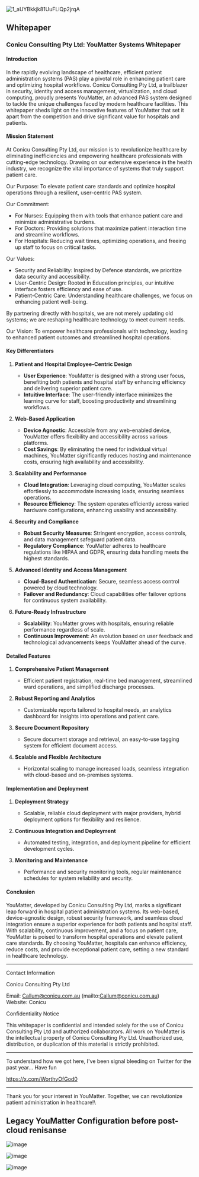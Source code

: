 
![1_aUYBkkjk81UuFLiQp2jrqA](https://github.com/user-attachments/assets/79bf2f26-7de3-44c7-ae9a-3de439f7a96b)

## Whitepaper

### Conicu Consulting Pty Ltd: YouMatter Systems Whitepaper 

#### Introduction

In the rapidly evolving landscape of healthcare, efficient patient administration systems (PAS) play a pivotal role in enhancing patient care and optimizing hospital workflows. Conicu Consulting Pty Ltd, a trailblazer in security, identity and access management, virtualization, and cloud computing, proudly presents YouMatter, an advanced PAS system designed to tackle the unique challenges faced by modern healthcare facilities. This whitepaper sheds light on the innovative features of YouMatter that set it apart from the competition and drive significant value for hospitals and patients.

#### Mission Statement

At Conicu Consulting Pty Ltd, our mission is to revolutionize healthcare by eliminating inefficiencies and empowering healthcare professionals with cutting-edge technology. Drawing on our extensive experience in the health industry, we recognize the vital importance of systems that truly support patient care.

Our Purpose: To elevate patient care standards and optimize hospital operations through a resilient, user-centric PAS system.

Our Commitment:

- For Nurses: Equipping them with tools that enhance patient care and minimize administrative burdens.
- For Doctors: Providing solutions that maximize patient interaction time and streamline workflows.
- For Hospitals: Reducing wait times, optimizing operations, and freeing up staff to focus on critical tasks.

Our Values:

- Security and Reliability: Inspired by Defence standards, we prioritize data security and accessibility.
- User-Centric Design: Rooted in Education principles, our intuitive interface fosters efficiency and ease of use.
- Patient-Centric Care: Understanding healthcare challenges, we focus on enhancing patient well-being.

By partnering directly with hospitals, we are not merely updating old systems; we are reshaping healthcare technology to meet current needs.

Our Vision: To empower healthcare professionals with technology, leading to enhanced patient outcomes and streamlined hospital operations.

#### Key Differentiators

1. **Patient and Hospital Employee-Centric Design**
   - **User Experience**: YouMatter is designed with a strong user focus, benefiting both patients and hospital staff by enhancing efficiency and delivering superior patient care.
   - **Intuitive Interface**: The user-friendly interface minimizes the learning curve for staff, boosting productivity and streamlining workflows.

2. **Web-Based Application**
   - **Device Agnostic**: Accessible from any web-enabled device, YouMatter offers flexibility and accessibility across various platforms.
   - **Cost Savings**: By eliminating the need for individual virtual machines, YouMatter significantly reduces hosting and maintenance costs, ensuring high availability and accessibility.

3. **Scalability and Performance**
   - **Cloud Integration**: Leveraging cloud computing, YouMatter scales effortlessly to accommodate increasing loads, ensuring seamless operations.
   - **Resource Efficiency**: The system operates efficiently across varied hardware configurations, enhancing usability and accessibility.

4. **Security and Compliance**
   - **Robust Security Measures**: Stringent encryption, access controls, and data management safeguard patient data.
   - **Regulatory Compliance**: YouMatter adheres to healthcare regulations like HIPAA and GDPR, ensuring data handling meets the highest standards.

5. **Advanced Identity and Access Management**
   - **Cloud-Based Authentication**: Secure, seamless access control powered by cloud technology.
   - **Failover and Redundancy**: Cloud capabilities offer failover options for continuous system availability.

6. **Future-Ready Infrastructure**
   - **Scalability**: YouMatter grows with hospitals, ensuring reliable performance regardless of scale.
   - **Continuous Improvement**: An evolution based on user feedback and technological advancements keeps YouMatter ahead of the curve.

#### Detailed Features

1. **Comprehensive Patient Management**
   - Efficient patient registration, real-time bed management, streamlined ward operations, and simplified discharge processes.

2. **Robust Reporting and Analytics**
   - Customizable reports tailored to hospital needs, an analytics dashboard for insights into operations and patient care.

3. **Secure Document Repository**
   - Secure document storage and retrieval, an easy-to-use tagging system for efficient document access.

4. **Scalable and Flexible Architecture**
   - Horizontal scaling to manage increased loads, seamless integration with cloud-based and on-premises systems.

#### Implementation and Deployment

1. **Deployment Strategy**
   - Scalable, reliable cloud deployment with major providers, hybrid deployment options for flexibility and resilience.

2. **Continuous Integration and Deployment**
   - Automated testing, integration, and deployment pipeline for efficient development cycles.

3. **Monitoring and Maintenance**
   - Performance and security monitoring tools, regular maintenance schedules for system reliability and security.

#### Conclusion

YouMatter, developed by Conicu Consulting Pty Ltd, marks a significant leap forward in hospital patient administration systems. Its web-based, device-agnostic design, robust security framework, and seamless cloud integration ensure a superior experience for both patients and hospital staff. With scalability, continuous improvement, and a focus on patient care, YouMatter is poised to transform hospital operations and elevate patient care standards. By choosing YouMatter, hospitals can enhance efficiency, reduce costs, and provide exceptional patient care, setting a new standard in healthcare technology.

---

Contact Information

Conicu Consulting Pty Ltd

Email: Callum@conicu.com.au (mailto:Callum@conicu.com.au)  
Website: Conicu

Confidentiality Notice

This whitepaper is confidential and intended solely for the use of Conicu Consulting Pty Ltd and authorized collaborators. All work on YouMatter is the intellectual property of Conicu Consulting Pty Ltd. Unauthorized use, distribution, or duplication of this material is strictly prohibited.

---

To understand how we got here, I've been signal bleeding on Twitter for the past year... Have fun

https://x.com/WorthyOfGod0

---

Thank you for your interest in YouMatter. Together, we can revolutionize patient administration in healthcare!\

## Legacy YouMatter Configuration before post-cloud renisanse 

![image](https://github.com/user-attachments/assets/5b08af3b-4361-4704-9c05-f1323efc6df3)

![image](https://github.com/user-attachments/assets/b1df85ed-34e3-4b49-a4fe-5ecf1e4e9f02)

![image](https://github.com/user-attachments/assets/e937afd7-0bee-42f3-a3ff-e29fa559be8d)



